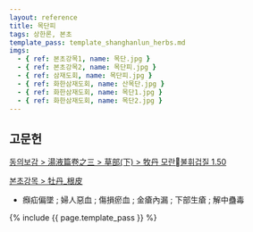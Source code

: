 ```yaml
---
layout: reference
title: 목단피
tags: 상한론, 본초
template_pass: template_shanghanlun_herbs.md
imgs:
  - { ref: 본초강목1, name: 목단.jpg }
  - { ref: 본초강목2, name: 목단피.jpg }
  - { ref: 삼재도회, name: 목단피.jpg }
  - { ref: 화한삼재도회, name: 산목단.jpg }
  - { ref: 화한삼재도회, name: 목단1.jpg }
  - { ref: 화한삼재도회, name: 목단2.jpg }
---
```


## 고문헌


[동의보감 > 湯液篇卷之三 > 草部(下) >  牧丹 모란불휘겁질 1.50](https://mediclassics.kr/books/8/volume/22/#content_289)

[본초강목 > 牡丹_根皮]()

* 㿗疝偏墜 ; 婦人惡血 ; 傷損瘀血 ; 金瘡內漏 ; 下部生瘡 ; 解中蠱毒


{% include {{ page.template_pass }} %}
